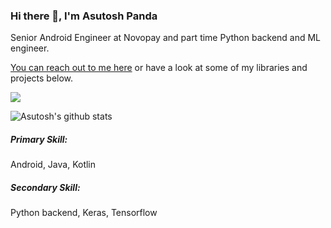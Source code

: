 ### Hi there 👋, I'm Asutosh Panda
Senior Android Engineer at Novopay and part time Python backend and ML engineer. 

<a href = "https://www.linkedin.com/in/asutosh-panda/">You can reach out to me here</a> or have a look at some of my libraries and projects below.

![](https://komarev.com/ghpvc/?username=Asutosh11)

![Asutosh's github stats](https://github-readme-stats.vercel.app/api?username=Asutosh11&hide=contribs,prs&count_private=true&show_icons=true&theme=vue-dark)

<h5>Primary Skill: </h5>Android, Java, Kotlin
<h5>Secondary Skill: </h5>Python backend, Keras, Tensorflow





